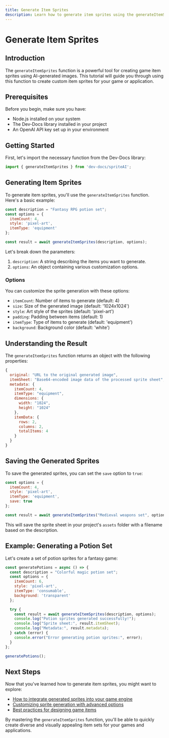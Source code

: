 ```yaml
---
title: Generate Item Sprites
description: Learn how to generate item sprites using the generateItemSprites function.
---
```


# Generate Item Sprites

## Introduction

The `generateItemSprites` function is a powerful tool for creating game item sprites using AI-generated images. This tutorial will guide you through using this function to create custom item sprites for your game or application.

## Prerequisites

Before you begin, make sure you have:

- Node.js installed on your system
- The Dev-Docs library installed in your project
- An OpenAI API key set up in your environment

## Getting Started

First, let's import the necessary function from the Dev-Docs library:

```javascript
import { generateItemSprites } from 'dev-docs/spriteAI';
```

## Generating Item Sprites

To generate item sprites, you'll use the `generateItemSprites` function. Here's a basic example:

```javascript
const description = "Fantasy RPG potion set";
const options = {
  itemCount: 4,
  style: 'pixel-art',
  itemType: 'equipment'
};

const result = await generateItemSprites(description, options);
```

Let's break down the parameters:

1. `description`: A string describing the items you want to generate.
2. `options`: An object containing various customization options.

### Options

You can customize the sprite generation with these options:

- `itemCount`: Number of items to generate (default: 4)
- `size`: Size of the generated image (default: '1024x1024')
- `style`: Art style of the sprites (default: 'pixel-art')
- `padding`: Padding between items (default: 1)
- `itemType`: Type of items to generate (default: 'equipment')
- `background`: Background color (default: 'white')

## Understanding the Result

The `generateItemSprites` function returns an object with the following properties:

```javascript
{
  original: "URL to the original generated image",
  itemSheet: "Base64-encoded image data of the processed sprite sheet",
  metadata: {
    itemCount: 4,
    itemType: "equipment",
    dimensions: {
      width: "1024",
      height: "1024"
    },
    itemData: {
      rows: 2,
      columns: 2,
      totalItems: 4
    }
  }
}
```

## Saving the Generated Sprites

To save the generated sprites, you can set the `save` option to `true`:

```javascript
const options = {
  itemCount: 4,
  style: 'pixel-art',
  itemType: 'equipment',
  save: true
};

const result = await generateItemSprites("Medieval weapons set", options);
```

This will save the sprite sheet in your project's `assets` folder with a filename based on the description.

## Example: Generating a Potion Set

Let's create a set of potion sprites for a fantasy game:

```javascript
const generatePotions = async () => {
  const description = "Colorful magic potion set";
  const options = {
    itemCount: 6,
    style: 'pixel-art',
    itemType: 'consumable',
    background: 'transparent'
  };

  try {
    const result = await generateItemSprites(description, options);
    console.log("Potion sprites generated successfully!");
    console.log("Sprite sheet:", result.itemSheet);
    console.log("Metadata:", result.metadata);
  } catch (error) {
    console.error("Error generating potion sprites:", error);
  }
};

generatePotions();
```

## Next Steps

Now that you've learned how to generate item sprites, you might want to explore:

- [How to integrate generated sprites into your game engine](link-to-integration-guide)
- [Customizing sprite generation with advanced options](link-to-advanced-options)
- [Best practices for designing game items](link-to-design-guide)

By mastering the `generateItemSprites` function, you'll be able to quickly create diverse and visually appealing item sets for your games and applications.